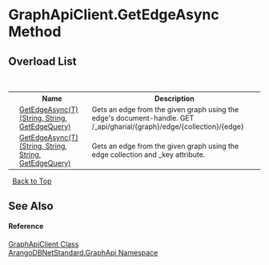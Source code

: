 # GraphApiClient.GetEdgeAsync Method 
 


## Overload List
&nbsp;<table><tr><th></th><th>Name</th><th>Description</th></tr><tr><td>![Public method](media/pubmethod.gif "Public method")</td><td><a href="a8b8512d-ba09-fe9c-8dc1-af7c0bc64801">GetEdgeAsync(T)(String, String, GetEdgeQuery)</a></td><td>
Gets an edge from the given graph using the edge's document-handle. GET /_api/gharial/{graph}/edge/{collection}/{edge}</td></tr><tr><td>![Public method](media/pubmethod.gif "Public method")</td><td><a href="47730892-d9b0-908a-e719-7a0d5e6a3d7e">GetEdgeAsync(T)(String, String, String, GetEdgeQuery)</a></td><td>
Gets an edge from the given graph using the edge collection and _key attribute.</td></tr></table>&nbsp;
<a href="#graphapiclient.getedgeasync-method">Back to Top</a>

## See Also


#### Reference
<a href="fbeb06c2-7ca5-a17a-b0c2-96abac64dfaa">GraphApiClient Class</a><br /><a href="5db3e172-88fa-722f-6e7f-25b7310b3db3">ArangoDBNetStandard.GraphApi Namespace</a><br />